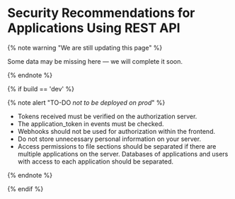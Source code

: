 # Security Recommendations for Applications Using REST API

{% note warning "We are still updating this page" %}

Some data may be missing here — we will complete it soon.

{% endnote %}

{% if build == 'dev' %}

{% note alert "TO-DO _not to be deployed on prod_" %}

- Tokens received must be verified on the authorization server.
- The application_token in events must be checked.
- Webhooks should not be used for authorization within the frontend.
- Do not store unnecessary personal information on your server.
- Access permissions to file sections should be separated if there are multiple applications on the server. Databases of applications and users with access to each application should be separated.

{% endnote %}

{% endif %}